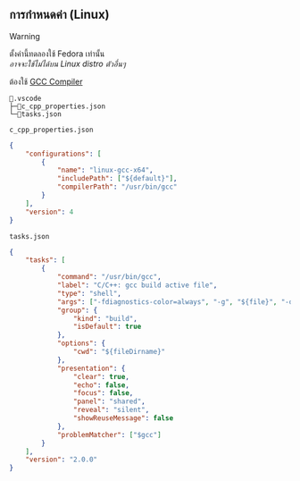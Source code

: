 ## การกำหนดค่า (Linux)

<!-- prettier-ignore -->
> [!WARNING]
> ตั้งค่านี้ทดลองใช้ Fedora เท่านั้น<br>
> *อาจจะใช้ไม่ได้บน Linux distro ตัวอื่นๆ*

ต้องใช้ [GCC Compiler](https://gcc.gnu.org/install/)<br>

```text
📂.vscode
├─📄c_cpp_properties.json
└─📄tasks.json
```

`c_cpp_properties.json`

```json
{
	"configurations": [
		{
			"name": "linux-gcc-x64",
			"includePath": ["${default}"],
			"compilerPath": "/usr/bin/gcc"
		}
	],
	"version": 4
}
```

`tasks.json`

```json
{
	"tasks": [
		{
			"command": "/usr/bin/gcc",
			"label": "C/C++: gcc build active file",
			"type": "shell",
			"args": ["-fdiagnostics-color=always", "-g", "${file}", "-o", "${fileDirname}\\${fileBasenameNoExtension}"],
			"group": {
				"kind": "build",
				"isDefault": true
			},
			"options": {
				"cwd": "${fileDirname}"
			},
			"presentation": {
				"clear": true,
				"echo": false,
				"focus": false,
				"panel": "shared",
				"reveal": "silent",
				"showReuseMessage": false
			},
			"problemMatcher": ["$gcc"]
		}
	],
	"version": "2.0.0"
}
```
